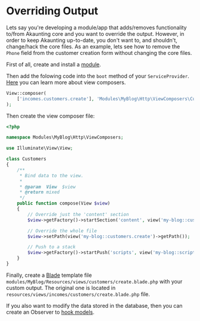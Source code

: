 Overriding Output
=================

Lets say you're developing a module/app that adds/removes functionality to/from Akaunting core and you want to override the output. However, in order to keep Akaunting up-to-date, you don't want to, and shouldn't, change/hack the core files. As an example, lets see how to remove the `Phone` field from the customer creation form without changing the core files.

First of all, create and install a [module](https://akaunting.com/docs/developer-manual/modules).

Then add the folowing code into the `boot` method of your `ServiceProvider`. [Here](https://laravel.com/docs/views#view-composers) you can learn more about view composers.

```php
View::composer(
    ['incomes.customers.create'], 'Modules\MyBlog\Http\ViewComposers\Customers'
);
```

Then create the view composer file:

```php
<?php

namespace Modules\MyBlog\Http\ViewComposers;

use Illuminate\View\View;

class Customers
{
    /**
     * Bind data to the view.
     *
     * @param  View  $view
     * @return mixed
     */
    public function compose(View $view)
    {
        // Override just the 'content' section
        $view->getFactory()->startSection('content', view('my-blog::customers.create'));

        // Override the whole file
        $view->setPath(view('my-blog::customers.create')->getPath());

        // Push to a stack
        $view->getFactory()->startPush('scripts', view('my-blog::script'));
    }
}
```

Finally, create a [Blade](https://laravel.com/docs/blade) template file `modules/MyBlog/Resources/views/customers/create.blade.php` with your custom output. The original one is located in `resources/views/incomes/customers/create.blade.php` file.

If you also want to modify the data stored in the database, then you can create an Observer to [hook models](https://akaunting.com/docs/developer-manual/hooking-models).
